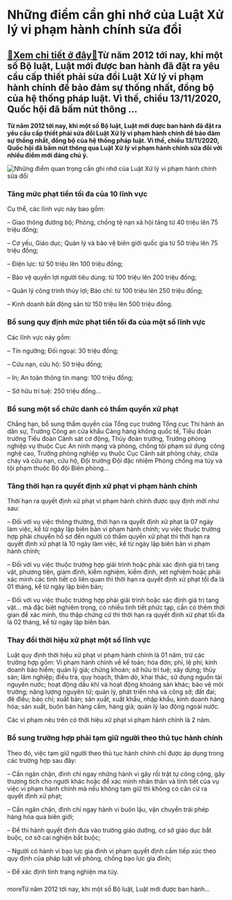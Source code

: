 Những điểm cần ghi nhớ của Luật Xử lý vi phạm hành chính sửa đổi
================================================================

[:gift:Xem chi tiết ở đây:gift:](https://hddtvn.com/nhung-diem-can-ghi-nho-cua-luat-xu-ly-vi-pham-hanh-chinh-sua-doi/)Từ năm 2012 tới nay, khi một số Bộ luật, Luật mới được ban hành đã đặt ra yêu cầu cấp thiết phải sửa đổi Luật Xử lý vi phạm hành chính để bảo đảm sự thống nhất, đồng bộ của hệ thống pháp luật. Vì thế, chiều 13/11/2020, Quốc hội đã bấm nút thông …
------------------------------------------------------------------------------------------------------------------------------------------------------------------------------------------------------------------------------------------------------

**Từ năm 2012 tới nay, khi một số Bộ luật, Luật mới được ban hành đã đặt ra yêu cầu cấp thiết phải sửa đổi Luật Xử lý vi phạm hành chính để bảo đảm sự thống nhất, đồng bộ của hệ thống pháp luật. Vì thế, chiều 13/11/2020, Quốc hội đã bấm nút thông qua Luật Xử lý vi phạm hành chính sửa đổi với nhiều điểm mới đáng chú ý.**


![Những điểm quan trọng cần ghi nhớ của Luật Xử lý vi phạm hành chính sửa đổi](https://hddtvn.com/wp-content/uploads/2021/01/LAW.jpg)


### Tăng mức phạt tiền tối đa của 10 lĩnh vực


Cụ thể, các lĩnh vực này bao gồm:


– Giao thông đường bộ; Phòng, chống tệ nạn xã hội tăng từ 40 triệu lên 75 triệu đồng;


– Cơ yếu, Giáo dục; Quản lý và bảo vệ biên giới quốc gia từ 50 triệu lên 75 triệu đồng;


– Điện lực: từ 50 triệu lên 100 triệu đồng;


– Bảo vệ quyền lợi người tiêu dùng: từ 100 triệu lên 200 triệu đồng;


– Quản lý công trình thủy lợi; Báo chí: từ 100 triệu lên 250 triệu đồng;


– Kinh doanh bất động sản từ 150 triệu lên 500 triệu đồng.


### Bổ sung quy định mức phạt tiền tối đa của một số lĩnh vực


Các lĩnh vực này gồm:


– Tín ngưỡng; Đối ngoại: 30 triệu đồng;


– Cứu nạn, cứu hộ: 50 triệu đồng;


– In; An toàn thông tin mạng: 100 triệu đồng;


– Sở hữu trí tuệ: 250 triệu đồng…


### Bổ sung một số chức danh có thẩm quyền xử phạt


Chẳng hạn, bổ sung thẩm quyền của Tổng cục trưởng Tổng cục Thi hành án dân sự, Trưởng Công an cửa khẩu Cảng hàng không quốc tế, Tiểu đoàn trưởng Tiểu đoàn Cảnh sát cơ động, Thủy đoàn trưởng, Trưởng phòng nghiệp vụ thuộc Cục An ninh mạng và phòng, chống tội phạm sử dụng công nghệ cao, Trưởng phòng nghiệp vụ thuộc Cục Cảnh sát phòng cháy, chữa cháy và cứu nạn, cứu hộ, Đội trưởng Đội đặc nhiệm Phòng chống ma túy và tội phạm thuộc Bộ đội Biên phòng…


### Tăng thời hạn ra quyết định xử phạt vi phạm hành chính


Thời hạn ra quyết định xử phạt vi phạm hành chính được quy định mới như sau:


– Đối với vụ việc thông thường, thời hạn ra quyết định xử phạt là 07 ngày làm việc, kể từ ngày lập biên bản vi phạm hành chính; vụ việc thuộc trường hợp phải chuyển hồ sơ đến người có thẩm quyền xử phạt thì thời hạn ra quyết định xử phạt là 10 ngày làm việc, kể từ ngày lập biên bản vi phạm hành chính;


– Đối với vụ việc thuộc trường hợp giải trình hoặc phải xác định giá trị tang vật, phương tiện, giám định, kiểm nghiệm, kiểm định, xét nghiệm hoặc phải xác minh các tình tiết có liên quan thì thời hạn ra quyết định xử phạt tối đa là 01 tháng, kể từ ngày lập biên bản;


– Đối với vụ việc thuộc trường hợp phải giải trình hoặc xác định giá trị tang vật… mà đặc biệt nghiêm trọng, có nhiều tình tiết phức tạp, cần có thêm thời gian để xác minh, thu thập chứng cứ thì thời hạn ra quyết định xử phạt tối đa là 02 tháng, kể từ ngày lập biên bản.


### Thay đổi thời hiệu xử phạt một số lĩnh vực


Luật quy định thời hiệu xử phạt vi phạm hành chính là 01 năm, trừ các trường hợp gồm: Vi phạm hành chính về kế toán; hóa đơn; phí, lệ phí; kinh doanh bảo hiểm; quản lý giá; chứng khoán; sở hữu trí tuệ; xây dựng; thủy sản; lâm nghiệp; điều tra, quy hoạch, thăm dò, khai thác, sử dụng nguồn tài nguyên nước; hoạt động dầu khí và hoạt động khoáng sản khác; bảo vệ môi trường; năng lượng nguyên tử; quản lý, phát triển nhà và công sở; đất đai; đê điều; báo chí; xuất bản; sản xuất, xuất khẩu, nhập khẩu, kinh doanh hàng hóa; sản xuất, buôn bán hàng cấm, hàng giả; quản lý lao động ngoài nước.


Các vi phạm nêu trên có thời hiệu xử phạt vi phạm hành chính là 2 năm.


### Bổ sung trường hợp phải tạm giữ người theo thủ tục hành chính


Theo đó, việc tạm giữ người theo thủ tục hành chính chỉ được áp dụng trong các trường hợp sau đây:


– Cần ngăn chặn, đình chỉ ngay những hành vi gây rối trật tự công cộng, gây thương tích cho người khác hoặc để xác minh nhân thân và tình tiết của vụ việc vi phạm hành chính mà nếu không tạm giữ thì không có căn cứ ra quyết định xử phạt;


– Cần ngăn chặn, đình chỉ ngay hành vi buôn lậu, vận chuyển trái phép hàng hóa qua biên giới;


– Để thi hành quyết định đưa vào trường giáo dưỡng, cơ sở giáo dục bắt buộc, cơ sở cai nghiện bắt buộc;


– Người có hành vi bạo lực gia đình vi phạm quyết định cấm tiếp xúc theo quy định của pháp luật về phòng, chống bạo lực gia đình;


– Để xác định tình trạng nghiện ma túy.


### 


moreTừ năm 2012 tới nay, khi một số Bộ luật, Luật mới được ban hành…

